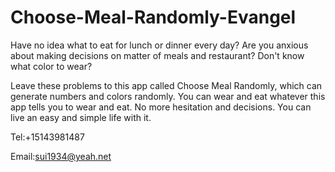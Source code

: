 # Choose-Meal-Randomly-Evangel

Have no idea what to eat for lunch or dinner every day?
Are you anxious about making decisions on matter of meals and restaurant?
Don't know what color to wear?

Leave these problems to this app called Choose Meal Randomly, which can generate numbers and colors randomly. You can wear and eat whatever this app tells you to wear and eat. No more hesitation and decisions. You can live an easy and simple life with it.

Tel:+15143981487

Email:sui1934@yeah.net
